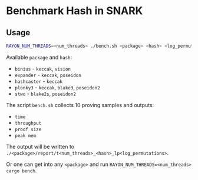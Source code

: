 # Benchmark Hash in SNARK

## Usage

```sh
RAYON_NUM_THREADS=<num_threads> ./bench.sh <package> <hash> <log_permutations>
```

Available `package` and `hash`:

- `binius` - `keccak`, `vision`
- `expander` - `keccak`, `poseidon`
- `hashcaster` - `keccak`
- `plonky3` - `keccak`, `blake3`, `poseidon2`
- `stwo` - `blake2s`, `poseidon2`

The script `bench.sh` collects 10 proving samples and outputs:

- `time`
- `throughput`
- `proof size`
- `peak mem`

The output will be written to `./<package>/report/t<num_threads>_<hash>_lp<log_permutations>`.

Or one can get into any `<package>` and run `RAYON_NUM_THREADS=<num_threads> cargo bench`.
